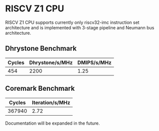 # RISCV Z1 CPU #

RISCV Z1 CPU supports currently only riscv32-imc instruction set architecture and is implemented with 3-stage pipeline and Neumann bus architecture.

## Dhrystone Benchmark ##
| Cycles | Dhrystone/s/MHz | DMIPS/s/MHz |
| ------ | --------------- | ----------- |
|    454 |            2200 |        1.25 |

## Coremark Benchmark ##
| Cycles | Iteration/s/MHz |
| ------ | --------------- |
| 367940 |            2.72 |

Documentation will be expanded in the future.
